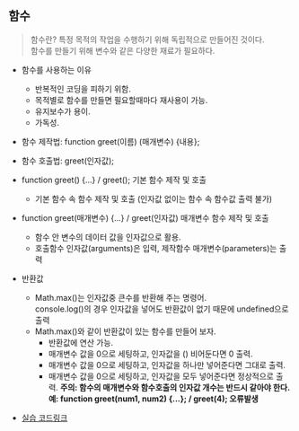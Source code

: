 ## 함수
> 함수란? 특정 목적의 작업을 수행하기 위해 독립적으로 만들어진 것이다.   
> 함수를 만들기 위해 변수와 같은 다양한 재료가 필요하다. 

* 함수를 사용하는 이유
  * 반복적인 코딩을 피하기 위함. 
  * 목적별로 함수를 만들면 필요할때마다 재사용이 가능.
  * 유지보수가 용이.  
  * 가독성.  

* 함수 제작법: function greet(이름) (매개변수) {내용};
* 함수 호출법: greet(인자값);  

* function greet() {...} / greet(); 기본 함수 제작 및 호출  
  * 기본 함수 속 함수 제작 및 호출 (인자값 없이는 함수 속 함수값 출력 불가)
* function greet(매개변수) {...} / greet(인자값) 매개변수 함수 제작 및 호출
  * 함수 안 변수의 데이터 값을 인자값으로 활용.
  * 호출함수 인자값(arguments)은 입력, 제작함수 매개변수(parameters)는 출력  
* 반환값  
  * Math.max()는 인자값중 큰수를 반환해 주는 명령어.  
  console.log()의 경우 인자값을 넣어도 반환값이 없기 때문에 undefined으로 출력
  * Math.max()와 같이 반환값이 있는 함수를 만들어 보자.   
    * 반환값에 연산 가능.  
    * 매개변수 값을 0으로 세팅하고, 인자값을 () 비어둔다면 0 출력.  
    * 매개변수 값을 0으로 세팅하고, 인자값을 하나만 넣어준다면 그대로 출력. 
    * 매개변수 값을 0으로 세팅하고, 인자값을 모두 넣어준다면 정상적으로 출력. 
**주의: 함수의 매개변수와 함수호출의 인자값 개수는 반드시 같아야 한다.  
예: function greet(num1, num2) {...}; / greet(4); 오류발생**  
* [실습 코드링크](https://github.com/stemkorea7/javascript/tree/master/basic_javascript/chapter7)
